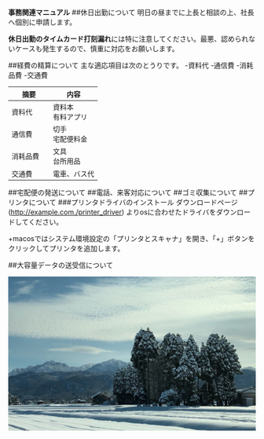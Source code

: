 **事務関連マニュアル**
##休日出勤について
明日の昼までに上長と相談の上、社長へ個別に申請します。

**休日出勤のタイムカード打刻漏れ**には特に注意してください。最悪、認められないケースも発生するので、慎重に対応をお願いします。

##経費の精算について
主な適応項目は次のとうりです。
-資料代
-通信費
-消耗品費
-交通費

| 摘要  |内容
|--|--
|資料代   |資料本<br>有料アプリ
|通信費　|切手<br>宅配便料金
|消耗品費　|文具<br>台所用品
|交通費　|電車、バス代

##宅配便の発送について
##電話、来客対応について
##ゴミ収集について
##プリンタについて
###プリンタドライバのインストール
ダウンロードページ(http://example.com./printer_driver)
よりosに合わせたドライバをダウンロードしてください。

+macosではシステム環境設定の「プリンタとスキャナ」を開き、「+」ボタンをクリックしてプリンタを追加します。

##大容量データの送受信について

![挿入](img/iPhoneより.jpg)
